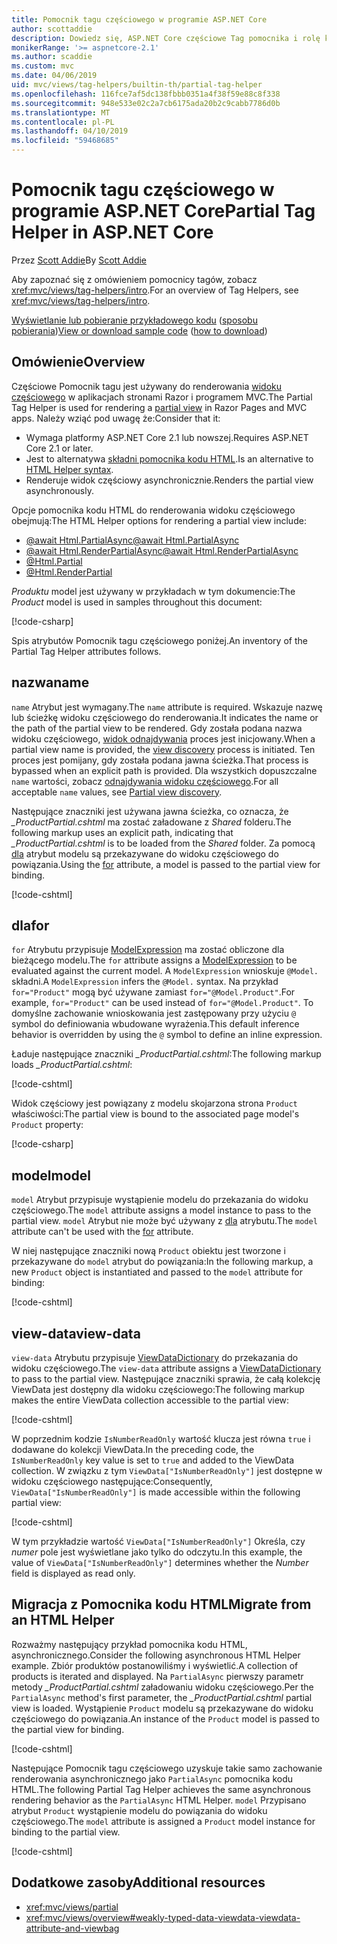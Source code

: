 ```yaml
---
title: Pomocnik tagu częściowego w programie ASP.NET Core
author: scottaddie
description: Dowiedz się, ASP.NET Core częściowe Tag pomocnika i rolę każdego z jego atrybuty odtwarzania w renderowania widoku częściowego.
monikerRange: '>= aspnetcore-2.1'
ms.author: scaddie
ms.custom: mvc
ms.date: 04/06/2019
uid: mvc/views/tag-helpers/builtin-th/partial-tag-helper
ms.openlocfilehash: 116fce7af5dc138fbbb0351a4f38f59e88c8f338
ms.sourcegitcommit: 948e533e02c2a7cb6175ada20b2c9cabb7786d0b
ms.translationtype: MT
ms.contentlocale: pl-PL
ms.lasthandoff: 04/10/2019
ms.locfileid: "59468685"
---
```

# <a name="partial-tag-helper-in-aspnet-core"></a><span data-ttu-id="301ca-103">Pomocnik tagu częściowego w programie ASP.NET Core</span><span class="sxs-lookup"><span data-stu-id="301ca-103">Partial Tag Helper in ASP.NET Core</span></span>

<span data-ttu-id="301ca-104">Przez [Scott Addie](https://github.com/scottaddie)</span><span class="sxs-lookup"><span data-stu-id="301ca-104">By [Scott Addie](https://github.com/scottaddie)</span></span>

<span data-ttu-id="301ca-105">Aby zapoznać się z omówieniem pomocnicy tagów, zobacz <xref:mvc/views/tag-helpers/intro>.</span><span class="sxs-lookup"><span data-stu-id="301ca-105">For an overview of Tag Helpers, see <xref:mvc/views/tag-helpers/intro>.</span></span>

<span data-ttu-id="301ca-106">[Wyświetlanie lub pobieranie przykładowego kodu](https://github.com/aspnet/Docs/tree/master/aspnetcore/mvc/views/tag-helpers/built-in/samples) ([sposobu pobierania](xref:index#how-to-download-a-sample))</span><span class="sxs-lookup"><span data-stu-id="301ca-106">[View or download sample code](https://github.com/aspnet/Docs/tree/master/aspnetcore/mvc/views/tag-helpers/built-in/samples) ([how to download](xref:index#how-to-download-a-sample))</span></span>

## <a name="overview"></a><span data-ttu-id="301ca-107">Omówienie</span><span class="sxs-lookup"><span data-stu-id="301ca-107">Overview</span></span>

<span data-ttu-id="301ca-108">Częściowe Pomocnik tagu jest używany do renderowania [widoku częściowego](xref:mvc/views/partial) w aplikacjach stronami Razor i programem MVC.</span><span class="sxs-lookup"><span data-stu-id="301ca-108">The Partial Tag Helper is used for rendering a [partial view](xref:mvc/views/partial) in Razor Pages and MVC apps.</span></span> <span data-ttu-id="301ca-109">Należy wziąć pod uwagę że:</span><span class="sxs-lookup"><span data-stu-id="301ca-109">Consider that it:</span></span>

* <span data-ttu-id="301ca-110">Wymaga platformy ASP.NET Core 2.1 lub nowszej.</span><span class="sxs-lookup"><span data-stu-id="301ca-110">Requires ASP.NET Core 2.1 or later.</span></span>
* <span data-ttu-id="301ca-111">Jest to alternatywa [składni pomocnika kodu HTML](xref:mvc/views/partial#reference-a-partial-view).</span><span class="sxs-lookup"><span data-stu-id="301ca-111">Is an alternative to [HTML Helper syntax](xref:mvc/views/partial#reference-a-partial-view).</span></span>
* <span data-ttu-id="301ca-112">Renderuje widok częściowy asynchronicznie.</span><span class="sxs-lookup"><span data-stu-id="301ca-112">Renders the partial view asynchronously.</span></span>

<span data-ttu-id="301ca-113">Opcje pomocnika kodu HTML do renderowania widoku częściowego obejmują:</span><span class="sxs-lookup"><span data-stu-id="301ca-113">The HTML Helper options for rendering a partial view include:</span></span>

* [<span data-ttu-id="301ca-114">@await Html.PartialAsync</span><span class="sxs-lookup"><span data-stu-id="301ca-114">@await Html.PartialAsync</span></span>](/dotnet/api/microsoft.aspnetcore.mvc.rendering.htmlhelperpartialextensions.partialasync)
* [<span data-ttu-id="301ca-115">@await Html.RenderPartialAsync</span><span class="sxs-lookup"><span data-stu-id="301ca-115">@await Html.RenderPartialAsync</span></span>](/dotnet/api/microsoft.aspnetcore.mvc.rendering.htmlhelperpartialextensions.renderpartialasync)
* [@Html.Partial](/dotnet/api/microsoft.aspnetcore.mvc.rendering.htmlhelperpartialextensions.partial)
* [@Html.RenderPartial](/dotnet/api/microsoft.aspnetcore.mvc.rendering.htmlhelperpartialextensions.renderpartial)

<span data-ttu-id="301ca-116">*Produktu* model jest używany w przykładach w tym dokumencie:</span><span class="sxs-lookup"><span data-stu-id="301ca-116">The *Product* model is used in samples throughout this document:</span></span>

[!code-csharp[](samples/TagHelpersBuiltIn/Models/Product.cs)]

<span data-ttu-id="301ca-117">Spis atrybutów Pomocnik tagu częściowego poniżej.</span><span class="sxs-lookup"><span data-stu-id="301ca-117">An inventory of the Partial Tag Helper attributes follows.</span></span>

## <a name="name"></a><span data-ttu-id="301ca-118">nazwa</span><span class="sxs-lookup"><span data-stu-id="301ca-118">name</span></span>

<span data-ttu-id="301ca-119">`name` Atrybut jest wymagany.</span><span class="sxs-lookup"><span data-stu-id="301ca-119">The `name` attribute is required.</span></span> <span data-ttu-id="301ca-120">Wskazuje nazwę lub ścieżkę widoku częściowego do renderowania.</span><span class="sxs-lookup"><span data-stu-id="301ca-120">It indicates the name or the path of the partial view to be rendered.</span></span> <span data-ttu-id="301ca-121">Gdy została podana nazwa widoku częściowego, [widok odnajdywania](xref:mvc/views/overview#view-discovery) proces jest inicjowany.</span><span class="sxs-lookup"><span data-stu-id="301ca-121">When a partial view name is provided, the [view discovery](xref:mvc/views/overview#view-discovery) process is initiated.</span></span> <span data-ttu-id="301ca-122">Ten proces jest pomijany, gdy została podana jawna ścieżka.</span><span class="sxs-lookup"><span data-stu-id="301ca-122">That process is bypassed when an explicit path is provided.</span></span> <span data-ttu-id="301ca-123">Dla wszystkich dopuszczalne `name` wartości, zobacz [odnajdywania widoku częściowego](xref:mvc/views/partial#partial-view-discovery).</span><span class="sxs-lookup"><span data-stu-id="301ca-123">For all acceptable `name` values, see [Partial view discovery](xref:mvc/views/partial#partial-view-discovery).</span></span>

<span data-ttu-id="301ca-124">Następujące znaczniki jest używana jawna ścieżka, co oznacza, że *_ProductPartial.cshtml* ma zostać załadowane z *Shared* folderu.</span><span class="sxs-lookup"><span data-stu-id="301ca-124">The following markup uses an explicit path, indicating that *_ProductPartial.cshtml* is to be loaded from the *Shared* folder.</span></span> <span data-ttu-id="301ca-125">Za pomocą [dla](#for) atrybut modelu są przekazywane do widoku częściowego do powiązania.</span><span class="sxs-lookup"><span data-stu-id="301ca-125">Using the [for](#for) attribute, a model is passed to the partial view for binding.</span></span>

[!code-cshtml[](samples/TagHelpersBuiltIn/Pages/Product.cshtml?name=snippet_Name)]

## <a name="for"></a><span data-ttu-id="301ca-126">dla</span><span class="sxs-lookup"><span data-stu-id="301ca-126">for</span></span>

<span data-ttu-id="301ca-127">`for` Atrybutu przypisuje [ModelExpression](/dotnet/api/microsoft.aspnetcore.mvc.viewfeatures.modelexpression) ma zostać obliczone dla bieżącego modelu.</span><span class="sxs-lookup"><span data-stu-id="301ca-127">The `for` attribute assigns a [ModelExpression](/dotnet/api/microsoft.aspnetcore.mvc.viewfeatures.modelexpression) to be evaluated against the current model.</span></span> <span data-ttu-id="301ca-128">A `ModelExpression` wnioskuje `@Model.` składni.</span><span class="sxs-lookup"><span data-stu-id="301ca-128">A `ModelExpression` infers the `@Model.` syntax.</span></span> <span data-ttu-id="301ca-129">Na przykład `for="Product"` mogą być używane zamiast `for="@Model.Product"`.</span><span class="sxs-lookup"><span data-stu-id="301ca-129">For example, `for="Product"` can be used instead of `for="@Model.Product"`.</span></span> <span data-ttu-id="301ca-130">To domyślne zachowanie wnioskowania jest zastępowany przy użyciu `@` symbol do definiowania wbudowane wyrażenia.</span><span class="sxs-lookup"><span data-stu-id="301ca-130">This default inference behavior is overridden by using the `@` symbol to define an inline expression.</span></span>

<span data-ttu-id="301ca-131">Ładuje następujące znaczniki *_ProductPartial.cshtml*:</span><span class="sxs-lookup"><span data-stu-id="301ca-131">The following markup loads *_ProductPartial.cshtml*:</span></span>

[!code-cshtml[](samples/TagHelpersBuiltIn/Pages/Product.cshtml?name=snippet_For)]

<span data-ttu-id="301ca-132">Widok częściowy jest powiązany z modelu skojarzona strona `Product` właściwości:</span><span class="sxs-lookup"><span data-stu-id="301ca-132">The partial view is bound to the associated page model's `Product` property:</span></span>

[!code-csharp[](samples/TagHelpersBuiltIn/Pages/Product.cshtml.cs?highlight=8)]

## <a name="model"></a><span data-ttu-id="301ca-133">model</span><span class="sxs-lookup"><span data-stu-id="301ca-133">model</span></span>

<span data-ttu-id="301ca-134">`model` Atrybut przypisuje wystąpienie modelu do przekazania do widoku częściowego.</span><span class="sxs-lookup"><span data-stu-id="301ca-134">The `model` attribute assigns a model instance to pass to the partial view.</span></span> <span data-ttu-id="301ca-135">`model` Atrybut nie może być używany z [dla](#for) atrybutu.</span><span class="sxs-lookup"><span data-stu-id="301ca-135">The `model` attribute can't be used with the [for](#for) attribute.</span></span>

<span data-ttu-id="301ca-136">W niej następujące znaczniki nową `Product` obiektu jest tworzone i przekazywane do `model` atrybut do powiązania:</span><span class="sxs-lookup"><span data-stu-id="301ca-136">In the following markup, a new `Product` object is instantiated and passed to the `model` attribute for binding:</span></span>

[!code-cshtml[](samples/TagHelpersBuiltIn/Pages/Product.cshtml?name=snippet_Model)]

## <a name="view-data"></a><span data-ttu-id="301ca-137">view-data</span><span class="sxs-lookup"><span data-stu-id="301ca-137">view-data</span></span>

<span data-ttu-id="301ca-138">`view-data` Atrybutu przypisuje [ViewDataDictionary](/dotnet/api/microsoft.aspnetcore.mvc.viewfeatures.viewdatadictionary) do przekazania do widoku częściowego.</span><span class="sxs-lookup"><span data-stu-id="301ca-138">The `view-data` attribute assigns a [ViewDataDictionary](/dotnet/api/microsoft.aspnetcore.mvc.viewfeatures.viewdatadictionary) to pass to the partial view.</span></span> <span data-ttu-id="301ca-139">Następujące znaczniki sprawia, że całą kolekcję ViewData jest dostępny dla widoku częściowego:</span><span class="sxs-lookup"><span data-stu-id="301ca-139">The following markup makes the entire ViewData collection accessible to the partial view:</span></span>

[!code-cshtml[](samples/TagHelpersBuiltIn/Pages/Product.cshtml?name=snippet_ViewData&highlight=5-)]

<span data-ttu-id="301ca-140">W poprzednim kodzie `IsNumberReadOnly` wartość klucza jest równa `true` i dodawane do kolekcji ViewData.</span><span class="sxs-lookup"><span data-stu-id="301ca-140">In the preceding code, the `IsNumberReadOnly` key value is set to `true` and added to the ViewData collection.</span></span> <span data-ttu-id="301ca-141">W związku z tym `ViewData["IsNumberReadOnly"]` jest dostępne w widoku częściowego następujące:</span><span class="sxs-lookup"><span data-stu-id="301ca-141">Consequently, `ViewData["IsNumberReadOnly"]` is made accessible within the following partial view:</span></span>

[!code-cshtml[](samples/TagHelpersBuiltIn/Pages/Shared/_ProductViewDataPartial.cshtml?highlight=5)]

<span data-ttu-id="301ca-142">W tym przykładzie wartość `ViewData["IsNumberReadOnly"]` Określa, czy *numer* pole jest wyświetlane jako tylko do odczytu.</span><span class="sxs-lookup"><span data-stu-id="301ca-142">In this example, the value of `ViewData["IsNumberReadOnly"]` determines whether the *Number* field is displayed as read only.</span></span>

## <a name="migrate-from-an-html-helper"></a><span data-ttu-id="301ca-143">Migracja z Pomocnika kodu HTML</span><span class="sxs-lookup"><span data-stu-id="301ca-143">Migrate from an HTML Helper</span></span>

<span data-ttu-id="301ca-144">Rozważmy następujący przykład pomocnika kodu HTML, asynchronicznego.</span><span class="sxs-lookup"><span data-stu-id="301ca-144">Consider the following asynchronous HTML Helper example.</span></span> <span data-ttu-id="301ca-145">Zbiór produktów postanowiliśmy i wyświetlić.</span><span class="sxs-lookup"><span data-stu-id="301ca-145">A collection of products is iterated and displayed.</span></span> <span data-ttu-id="301ca-146">Na `PartialAsync` pierwszy parametr metody *_ProductPartial.cshtml* załadowaniu widoku częściowego.</span><span class="sxs-lookup"><span data-stu-id="301ca-146">Per the `PartialAsync` method's first parameter, the *_ProductPartial.cshtml* partial view is loaded.</span></span> <span data-ttu-id="301ca-147">Wystąpienie `Product` modelu są przekazywane do widoku częściowego do powiązania.</span><span class="sxs-lookup"><span data-stu-id="301ca-147">An instance of the `Product` model is passed to the partial view for binding.</span></span>

[!code-cshtml[](samples/TagHelpersBuiltIn/Pages/Products.cshtml?name=snippet_HtmlHelper&highlight=3)]

<span data-ttu-id="301ca-148">Następujące Pomocnik tagu częściowego uzyskuje takie samo zachowanie renderowania asynchronicznego jako `PartialAsync` pomocnika kodu HTML.</span><span class="sxs-lookup"><span data-stu-id="301ca-148">The following Partial Tag Helper achieves the same asynchronous rendering behavior as the `PartialAsync` HTML Helper.</span></span> <span data-ttu-id="301ca-149">`model` Przypisano atrybut `Product` wystąpienie modelu do powiązania do widoku częściowego.</span><span class="sxs-lookup"><span data-stu-id="301ca-149">The `model` attribute is assigned a `Product` model instance for binding to the partial view.</span></span>

[!code-cshtml[](samples/TagHelpersBuiltIn/Pages/Products.cshtml?name=snippet_TagHelper&highlight=3)]

## <a name="additional-resources"></a><span data-ttu-id="301ca-150">Dodatkowe zasoby</span><span class="sxs-lookup"><span data-stu-id="301ca-150">Additional resources</span></span>

* <xref:mvc/views/partial>
* <xref:mvc/views/overview#weakly-typed-data-viewdata-viewdata-attribute-and-viewbag>
